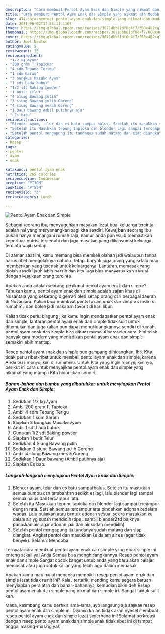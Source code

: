 ```yaml
---
description: "Cara membuat Pentol Ayam Enak dan Simple yang nikmat dan Mudah Dibuat"
title: "Cara membuat Pentol Ayam Enak dan Simple yang nikmat dan Mudah Dibuat"
slug: 474-cara-membuat-pentol-ayam-enak-dan-simple-yang-nikmat-dan-mudah-dibuat
date: 2021-06-02T17:53:11.116Z
image: https://img-global.cpcdn.com/recipes/3071dbb61df0e4f7/680x482cq70/pentol-ayam-enak-dan-simple-foto-resep-utama.jpg
thumbnail: https://img-global.cpcdn.com/recipes/3071dbb61df0e4f7/680x482cq70/pentol-ayam-enak-dan-simple-foto-resep-utama.jpg
cover: https://img-global.cpcdn.com/recipes/3071dbb61df0e4f7/680x482cq70/pentol-ayam-enak-dan-simple-foto-resep-utama.jpg
author: Joel Newton
ratingvalue: 5
reviewcount: 15
recipeingredient:
- "1/2 kg Ayam"
- "200 gram T Tapioka"
- "4 sdm Tepung Terigu"
- "1 sdm Garam"
- "3 bungkus Masako Ayam"
- "1 sdt Lada bubuk"
- "1/2 sdt Baking powder"
- "1 butir Telur"
- "4 Siung Bawang putih"
- "3 siung Bawang putih Goreng"
- "4 siung Bawang merah Goreng"
- "1 Daun bawang Ambil putihnya aja"
- " Es batu"
recipeinstructions:
- "Blender ayam, telur dan es batu sampai halus. Setelah itu masukkan semua bumbu dan tambahkan sedikit es lagi, lalu blender lagi sampai semua halus dan tercampur rata."
- "Setelah itu Masukkan tepung tapioka dan blender lagi sampai tercampur dengan rata. Setelah semua tercampur rata pindahkan adonan kedalam wadah. Lalu bulatkan atau bentuk adonan sesuai selera masukkan ke dalam air yg sudah mendidih (tips : sambil blender2 td baiknya panaskan air, agar adonan jadi dan air sudah mendidih)"
- "Setelah pentol mengapung itu tandanya sudah matang dan siap diangkat. Angkat pentol dan masukkan ke dalam air es (agar tidak benyek). Selamat Mencoba"
categories:
- Resep
tags:
- pentol
- ayam
- enak

katakunci: pentol ayam enak 
nutrition: 265 calories
recipecuisine: Indonesian
preptime: "PT10M"
cooktime: "PT55M"
recipeyield: "3"
recipecategory: Lunch

---
```



![Pentol Ayam Enak dan Simple](https://img-global.cpcdn.com/recipes/3071dbb61df0e4f7/680x482cq70/pentol-ayam-enak-dan-simple-foto-resep-utama.jpg)

Sebagai seorang ibu, menyuguhkan masakan lezat buat keluarga tercinta adalah hal yang menyenangkan bagi kita sendiri. Kewajiban seorang ibu bukan hanya menangani rumah saja, namun anda pun wajib memastikan keperluan nutrisi terpenuhi dan juga masakan yang dikonsumsi keluarga tercinta wajib sedap.

Di zaman  saat ini, kamu memang bisa membeli olahan jadi walaupun tanpa harus ribet mengolahnya dahulu. Tetapi banyak juga orang yang selalu mau memberikan yang terenak untuk keluarganya. Lantaran, memasak yang diolah sendiri jauh lebih bersih dan kita juga bisa menyesuaikan sesuai dengan kesukaan orang tercinta. 



Apakah anda adalah seorang penikmat pentol ayam enak dan simple?. Tahukah kamu, pentol ayam enak dan simple adalah sajian khas di Nusantara yang sekarang digemari oleh setiap orang dari berbagai daerah di Nusantara. Kalian bisa membuat pentol ayam enak dan simple sendiri di rumahmu dan boleh jadi makanan favorit di hari libur.

Kalian tidak perlu bingung jika kamu ingin mendapatkan pentol ayam enak dan simple, lantaran pentol ayam enak dan simple tidak sulit untuk ditemukan dan juga kalian pun dapat menghidangkannya sendiri di rumah. pentol ayam enak dan simple bisa dibuat memalui beraneka cara. Kini telah banyak cara modern yang menjadikan pentol ayam enak dan simple semakin lebih mantap.

Resep pentol ayam enak dan simple pun gampang dihidangkan, lho. Kita tidak perlu ribet-ribet untuk membeli pentol ayam enak dan simple, karena Anda bisa menyajikan di rumahmu. Untuk Kita yang ingin menyajikannya, berikut ini cara untuk menyajikan pentol ayam enak dan simple yang nikamat yang mampu Kita hidangkan sendiri.

<!--inarticleads1-->

##### Bahan-bahan dan bumbu yang dibutuhkan untuk menyiapkan Pentol Ayam Enak dan Simple:

1. Sediakan 1/2 kg Ayam
1. Ambil 200 gram T. Tapioka
1. Ambil 4 sdm Tepung Terigu
1. Sediakan 1 sdm Garam
1. Siapkan 3 bungkus Masako Ayam
1. Ambil 1 sdt Lada bubuk
1. Gunakan 1/2 sdt Baking powder
1. Siapkan 1 butir Telur
1. Sediakan 4 Siung Bawang putih
1. Sediakan 3 siung Bawang putih Goreng
1. Ambil 4 siung Bawang merah Goreng
1. Sediakan 1 Daun bawang (Ambil putihnya aja)
1. Siapkan  Es batu




<!--inarticleads2-->

##### Langkah-langkah menyiapkan Pentol Ayam Enak dan Simple:

1. Blender ayam, telur dan es batu sampai halus. Setelah itu masukkan semua bumbu dan tambahkan sedikit es lagi, lalu blender lagi sampai semua halus dan tercampur rata.
1. Setelah itu Masukkan tepung tapioka dan blender lagi sampai tercampur dengan rata. Setelah semua tercampur rata pindahkan adonan kedalam wadah. Lalu bulatkan atau bentuk adonan sesuai selera masukkan ke dalam air yg sudah mendidih (tips : sambil blender2 td baiknya panaskan air, agar adonan jadi dan air sudah mendidih)
1. Setelah pentol mengapung itu tandanya sudah matang dan siap diangkat. Angkat pentol dan masukkan ke dalam air es (agar tidak benyek). Selamat Mencoba




Ternyata cara membuat pentol ayam enak dan simple yang enak simple ini enteng sekali ya! Anda Semua bisa menghidangkannya. Resep pentol ayam enak dan simple Sangat cocok banget untuk anda yang baru akan belajar memasak atau juga untuk kalian yang telah jago dalam memasak.

Apakah kamu mau mulai mencoba membikin resep pentol ayam enak dan simple lezat tidak rumit ini? Kalau tertarik, mending kamu segera buruan menyiapkan peralatan dan bahan-bahannya, kemudian bikin deh Resep pentol ayam enak dan simple yang nikmat dan simple ini. Sangat taidak sulit kan. 

Maka, ketimbang kamu berfikir lama-lama, ayo langsung aja sajikan resep pentol ayam enak dan simple ini. Dijamin kalian tiidak akan nyesel membuat resep pentol ayam enak dan simple lezat sederhana ini! Selamat berkreasi dengan resep pentol ayam enak dan simple enak tidak ribet ini di tempat tinggal masing-masing,ya!.

